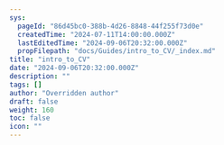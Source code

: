 ```yaml
---
sys:
  pageId: "86d45bc0-388b-4d26-8848-44f255f73d0e"
  createdTime: "2024-07-11T14:00:00.000Z"
  lastEditedTime: "2024-09-06T20:32:00.000Z"
  propFilepath: "docs/Guides/intro_to_CV/_index.md"
title: "intro_to_CV"
date: "2024-09-06T20:32:00.000Z"
description: ""
tags: []
author: "Overridden author"
draft: false
weight: 160
toc: false
icon: ""
---
```

